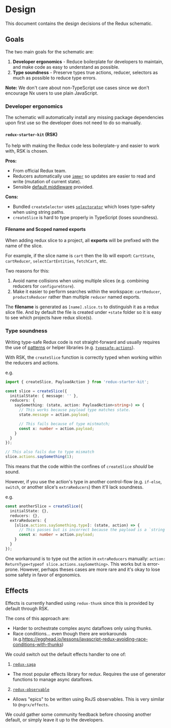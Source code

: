 # Design

This document contains the design decisions of the Redux schematic.

## Goals

The two main goals for the schematic are:

1. **Developer ergonomics** - Reduce boilerplate for developers to maintain, and make code as easy to understand as possible.
2. **Type soundness** - Preserve types true actions, reducer, selectors as much as possible to reduce type errors.

**Note:** We don't care about non-TypeScript use cases since we don't encourage Nx users to use plain JavaScript.

### Developer ergonomics

The schematic will automatically install any missing package dependencies upon first use so the developer does not need
to do so manually.

#### `redux-starter-kit` (RSK)

To help with making the Redux code less boilerplate-y and  easier to work with, RSK is chosen.

**Pros:**

- From official Redux team.
- Reducers automatically use [`immer`](https://github.com/immerjs/immer) so updates are easier to read and write (mutation of current state).
- Sensible [default middleware](https://redux-starter-kit.js.org/api/getdefaultmiddleware) provided.

**Cons:**

- Bundled `createSelector` uses [`selectorator`](https://github.com/planttheidea/selectorator) which loses type-safety when using string paths.
- `createSlice` is hard to type properly in TypeScript (loses soundness).

#### Filename and Scoped named exports

When adding redux slice to a project, all **exports** will be prefixed with the name of the slice.

For example, if the slice name is `cart` then the lib will export: `CartState`, `cartReducer`, `selectCartEntities`, `fetchCart`, etc.

Two reasons for this:

1. Avoid name collisions when using multiple slices (e.g. combining reducers for `configureStore`).
2. Make it easier to perform searches within the workspace: `cartReducer`, `productsReducer` rather than multiple `reducer` named exports.

The **filename** is generated as `[name].slice.ts` to distinguish it as a redux slice file. And by default the file is created under `+state` folder so it is easy to see which projects have redux slice(s).

### Type soundness

Writing type-safe Redux code is not straight-forward and usually requires the use of [patterns](https://github.com/piotrwitek/react-redux-typescript-guide#redux---typing-patterns) or helper libraries (e.g. [`typesafe-actions`](https://github.com/piotrwitek/typesafe-actions)).

With RSK, the `createSlice` function is correctly typed when working within the reducers and actions.

e.g.

```typescript
import { createSlice, PayloadAction } from 'redux-starter-kit';

const slice = createSlice({
  initialState: { message: '' },
  reducers: {
    saySomething: (state, action: PayloadAction<string>) => {
      // This works because payload type matches state.
      state.message = action.payload;

      // This fails because of type mistmatch;
      const x: number = action.payload;
    }
  }
});

// This also fails due to type mismatch
slice.actions.saySomething(1);
```

This means that the code within the confines of `createSlice` *should* be sound.

However, if you use the action's type in another control-flow (e.g. `if-else`, `switch`, or another slice's `extraReducers`) then it'll lack soundness.

e.g.

```typescript
const anotherSlice = createSlice({
  initialState: {},
  reducers: {},
  extraReducers: {
    [slice.actions.saySomething.type]: (state, action) => {
      // This passes but is incorrect because the payload is a `string`
      const x: number = action.payload;
    }
  }
});
```

One workaround is to type out the action in `extraReducers` manually: `action: ReturnType<typeof slice.actions.saySomething>`.
This works but is error-prone. However, perhaps theses cases are more rare and it's okay to lose some safety in favor of ergonomics.

## Effects

Effects is currently handled using `redux-thunk` since this is provided by default through RSK.

The cons of this approach are:

- Harder to orchestrate complex async dataflows only using thunks.
- Race conditions... even though there are workarounds (e.g.https://egghead.io/lessons/javascript-redux-avoiding-race-conditions-with-thunks)

We could switch out the default effects handler to one of:

1. [`redux-saga`](https://github.com/redux-saga/redux-saga)

- The most popular effects library for redux. Requires the use of generator functions to manage async dataflows.

2. [`redux-observable`](https://redux-observable.js.org/)

- Allows "epics" to be written using RxJS observables. This is very similar to `@ngrx/effects`.

We could gather some community feedback before choosing another default, or simply leave it up to the developers.
